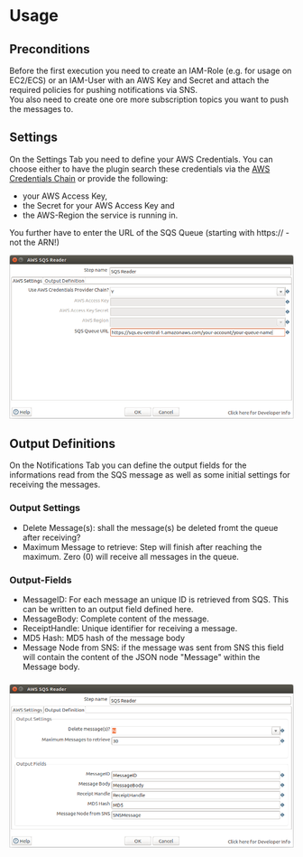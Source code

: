 # Usage

## Preconditions

Before the first execution you need to create an IAM-Role (e.g. for usage on EC2/ECS) or an IAM-User with an AWS Key and Secret and attach the required policies for pushing notifications via SNS.  
You also need to create one ore more subscription topics you want to push the messages to.


## Settings

On the Settings Tab you need to define your AWS Credentials. You can choose either to have the plugin search these credentials via the [AWS Credentials Chain][aws-chain] or provide the following:

- your AWS Access Key,
- the Secret for your AWS Access Key and
- the AWS-Region the service is running in.

You further have to enter the URL of the SQS Queue (starting with https:// - not the ARN!)

![Screenshot Settings](screenshot_settings.png)


## Output Definitions

On the Notifications Tab you can define the output fields for the informations read from the SQS message as well as some initial settings for receiving the messages.

### Output Settings

- Delete Message(s): shall the message(s) be deleted fromt the queue after receiving?
- Maximum Message to retrieve: Step will finish after reaching the maximum. Zero (0) will receive all messages in the queue.

### Output-Fields

- MessageID: For each message an unique ID is retrieved from SQS. This can be written to an output field defined here.
- MessageBody: Complete content of the message.
- ReceiptHandle: Unique identifier for receiving a message.
- MD5 Hash: MD5 hash of the message body
- Message Node from SNS: if the message was sent from SNS this field will contain the content of the JSON node "Message" within the Message body.

### 

![Screenshot Output Definition](screenshot_output.png)

[aws-chain]: https://docs.aws.amazon.com/sdk-for-java/v1/developer-guide/credentials.html